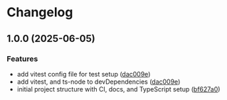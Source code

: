 # Changelog

## 1.0.0 (2025-06-05)


### Features

* add vitest config file for test setup ([dac009e](https://github.com/guifelix/mcp-server-todotxt/commit/dac009e313c23e2a181f1109e2a089937cac9c15))
* add vitest, and ts-node to devDependencies ([dac009e](https://github.com/guifelix/mcp-server-todotxt/commit/dac009e313c23e2a181f1109e2a089937cac9c15))
* initial project structure with CI, docs, and TypeScript setup ([bf627a0](https://github.com/guifelix/mcp-server-todotxt/commit/bf627a08876ae2bba08eb7d51d755c9c61cbd167))
